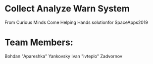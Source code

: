 # Collect Analyze Warn System
From Curious Minds Come Helping Hands solutionfor SpaceApps2019

# Team Members:
Bohdan "Apareshka" Yankovsky
Ivan "ivteplo" Zadvornov
